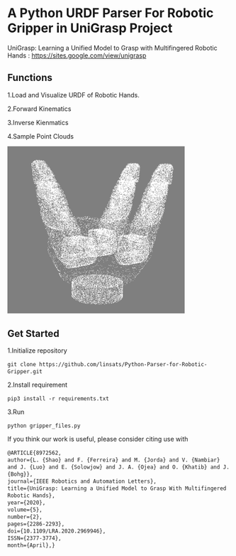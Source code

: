 # A Python URDF Parser For Robotic Gripper in UniGrasp Project
UniGrasp: Learning a Unified Model to Grasp with Multifingered Robotic Hands
: https://sites.google.com/view/unigrasp

## Functions
1.Load and Visualize URDF of Robotic Hands.

2.Forward Kinematics 

3.Inverse Kienmatics

4.Sample Point Clouds

<img src="imgs/example3.png" width="400">


## Get Started
1.Initialize repository
```
git clone https://github.com/linsats/Python-Parser-for-Robotic-Gripper.git
```

2.Install requirement
```
pip3 install -r requirements.txt
```

3.Run
```
python gripper_files.py

```


If you think our work is useful, please consider citing use with
```
@ARTICLE{8972562,
author={L. {Shao} and F. {Ferreira} and M. {Jorda} and V. {Nambiar} and J. {Luo} and E. {Solowjow} and J. A. {Ojea} and O. {Khatib} and J. {Bohg}},
journal={IEEE Robotics and Automation Letters},
title={UniGrasp: Learning a Unified Model to Grasp With Multifingered Robotic Hands},
year={2020},
volume={5},
number={2},
pages={2286-2293},
doi={10.1109/LRA.2020.2969946},
ISSN={2377-3774},
month={April},}
```


